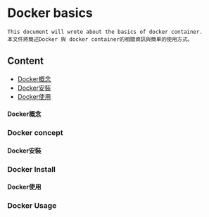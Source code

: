# Docker basics

```
This document will wrote about the basics of docker container.
本文件將簡述Docker 與 docker container的相關資訊與簡單的使用方式。
```

## Content
* [Docker概念](#Docker概念)
* [Docker安裝](#Docker安裝)
* [Docker使用](#Docker使用)


#### Docker概念
### Docker concept



#### Docker安裝
### Docker Install



#### Docker使用
### Docker Usage


